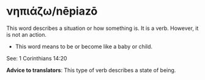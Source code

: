 # νηπιάζω/nēpiazō
This word describes a situation or how something is. It is a verb. However, it is not an action.
* This word means to be or become like a baby or child.

See: 1 Corinthians 14:20

**Advice to translators**: This type of verb describes a state of being. 

